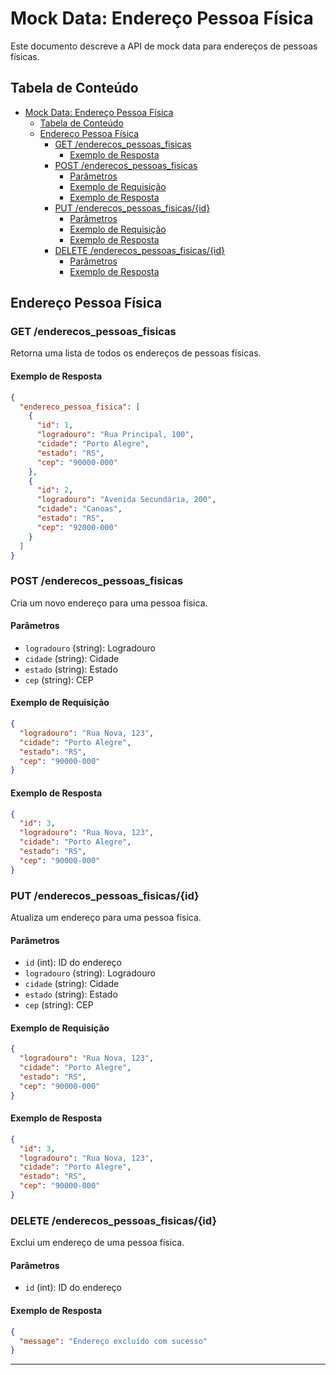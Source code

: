 # Mock Data: Endereço Pessoa Física

Este documento descreve a API de mock data para endereços de pessoas físicas.

## Tabela de Conteúdo

- [Mock Data: Endereço Pessoa Física](#mock-data-endereço-pessoa-física)
  - [Tabela de Conteúdo](#tabela-de-conteúdo)
  - [Endereço Pessoa Física](#endereço-pessoa-física)
    - [GET /enderecos\_pessoas\_fisicas](#get-enderecos_pessoas_fisicas)
      - [Exemplo de Resposta](#exemplo-de-resposta)
    - [POST /enderecos\_pessoas\_fisicas](#post-enderecos_pessoas_fisicas)
      - [Parâmetros](#parâmetros)
      - [Exemplo de Requisição](#exemplo-de-requisição)
      - [Exemplo de Resposta](#exemplo-de-resposta-1)
    - [PUT /enderecos\_pessoas\_fisicas/{id}](#put-enderecos_pessoas_fisicasid)
      - [Parâmetros](#parâmetros-1)
      - [Exemplo de Requisição](#exemplo-de-requisição-1)
      - [Exemplo de Resposta](#exemplo-de-resposta-2)
    - [DELETE /enderecos\_pessoas\_fisicas/{id}](#delete-enderecos_pessoas_fisicasid)
      - [Parâmetros](#parâmetros-2)
      - [Exemplo de Resposta](#exemplo-de-resposta-3)

## Endereço Pessoa Física

### GET /enderecos_pessoas_fisicas
Retorna uma lista de todos os endereços de pessoas físicas.

#### Exemplo de Resposta
```json
{
  "endereco_pessoa_fisica": [
    {
      "id": 1,
      "logradouro": "Rua Principal, 100",
      "cidade": "Porto Alegre",
      "estado": "RS",
      "cep": "90000-000"
    },
    {
      "id": 2,
      "logradouro": "Avenida Secundária, 200",
      "cidade": "Canoas",
      "estado": "RS",
      "cep": "92000-000"
    }
  ]
}
```

### POST /enderecos_pessoas_fisicas
Cria um novo endereço para uma pessoa física.

#### Parâmetros
- `logradouro` (string): Logradouro
- `cidade` (string): Cidade
- `estado` (string): Estado
- `cep` (string): CEP

#### Exemplo de Requisição
```json
{
  "logradouro": "Rua Nova, 123",
  "cidade": "Porto Alegre",
  "estado": "RS",
  "cep": "90000-000"
}
```

#### Exemplo de Resposta
```json
{
  "id": 3,
  "logradouro": "Rua Nova, 123",
  "cidade": "Porto Alegre",
  "estado": "RS",
  "cep": "90000-000"
}
```

### PUT /enderecos_pessoas_fisicas/{id}
Atualiza um endereço para uma pessoa física.

#### Parâmetros
- `id` (int): ID do endereço
- `logradouro` (string): Logradouro
- `cidade` (string): Cidade
- `estado` (string): Estado
- `cep` (string): CEP

#### Exemplo de Requisição
```json
{
  "logradouro": "Rua Nova, 123",
  "cidade": "Porto Alegre",
  "estado": "RS",
  "cep": "90000-000"
}
```

#### Exemplo de Resposta
```json
{
  "id": 3,
  "logradouro": "Rua Nova, 123",
  "cidade": "Porto Alegre",
  "estado": "RS",
  "cep": "90000-000"
}
```

### DELETE /enderecos_pessoas_fisicas/{id}
Exclui um endereço de uma pessoa física.

#### Parâmetros
- `id` (int): ID do endereço

#### Exemplo de Resposta
```json
{
  "message": "Endereço excluído com sucesso"
}
```

---
